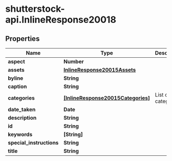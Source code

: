 # shutterstock-api.InlineResponse20018

## Properties
Name | Type | Description | Notes
------------ | ------------- | ------------- | -------------
**aspect** | **Number** |  | [optional] 
**assets** | [**InlineResponse20015Assets**](InlineResponse20015Assets.md) |  | [optional] 
**byline** | **String** |  | [optional] 
**caption** | **String** |  | [optional] 
**categories** | [**[InlineResponse20015Categories]**](InlineResponse20015Categories.md) | List of categories | [optional] 
**date_taken** | **Date** |  | [optional] 
**description** | **String** |  | [optional] 
**id** | **String** |  | 
**keywords** | **[String]** |  | [optional] 
**special_instructions** | **String** |  | [optional] 
**title** | **String** |  | [optional] 


